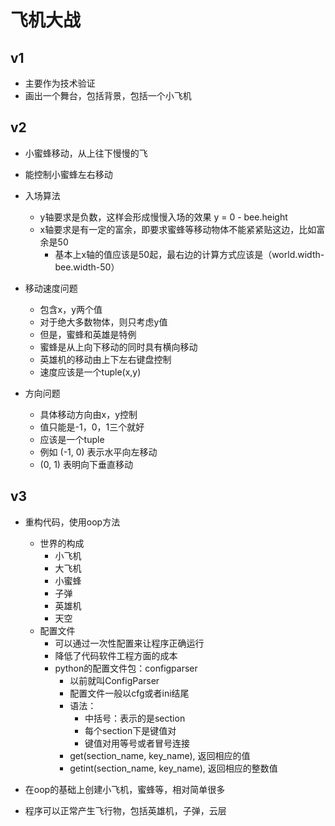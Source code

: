 # 飞机大战
## v1
- 主要作为技术验证
- 画出一个舞台，包括背景，包括一个小飞机

## v2
- 小蜜蜂移动，从上往下慢慢的飞
- 能控制小蜜蜂左右移动
- 入场算法
    - y轴要求是负数，这样会形成慢慢入场的效果 y = 0 - bee.height
    - x轴要求是有一定的富余，即要求蜜蜂等移动物体不能紧紧贴这边，比如富余是50
        - 基本上x轴的值应该是50起，最右边的计算方式应该是（world.width-bee.width-50）
- 移动速度问题
    - 包含x，y两个值
    - 对于绝大多数物体，则只考虑y值
    - 但是，蜜蜂和英雄是特例
    - 蜜蜂是从上向下移动的同时具有横向移动
    - 英雄机的移动由上下左右键盘控制
    - 速度应该是一个tuple(x,y)
    
- 方向问题
    - 具体移动方向由x，y控制
    - 值只能是-1，0，1三个就好
    - 应该是一个tuple
    - 例如 (-1, 0) 表示水平向左移动
    - (0, 1) 表明向下垂直移动
    
## v3
- 重构代码，使用oop方法
    - 世界的构成
        - 小飞机
        - 大飞机
        - 小蜜蜂
        - 子弹
        - 英雄机
        - 天空
    - 配置文件
        - 可以通过一次性配置来让程序正确运行
        - 降低了代码软件工程方面的成本
        - python的配置文件包：configparser
            - 以前就叫ConfigParser
            - 配置文件一般以cfg或者ini结尾
            - 语法：
                - 中括号：表示的是section
                - 每个section下是键值对
                - 键值对用等号或者冒号连接
            - get(section_name, key_name), 返回相应的值
            - getint(section_name, key_name), 返回相应的整数值
            
- 在oop的基础上创建小飞机，蜜蜂等，相对简单很多
- 程序可以正常产生飞行物，包括英雄机，子弹，云层